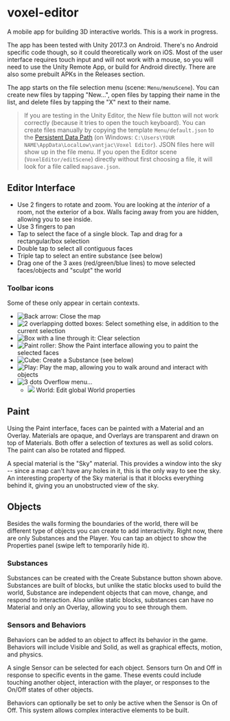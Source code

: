 # voxel-editor

A mobile app for building 3D interactive worlds. This is a work in progress.

The app has been tested with Unity 2017.3 on Android. There's no Android specific code though, so it could theoretically work on iOS. Most of the user interface requires touch input and will not work with a mouse, so you will need to use the Unity Remote App, or build for Android directly. There are also some prebuilt APKs in the Releases section.

The app starts on the file selection menu (scene: `Menu/menuScene`). You can create new files by tapping "New...", open files by tapping their name in the list, and delete files by tapping the "X" next to their name.

> If you are testing in the Unity Editor, the New file button will not work correctly (because it tries to open the touch keyboard). You can create files manually by copying the template `Menu/default.json` to the [Persistent Data Path](https://docs.unity3d.com/ScriptReference/Application-persistentDataPath.html) (on Windows: `C:\Users\YOUR NAME\AppData\LocalLow\vantjac\Voxel Editor`). JSON files here will show up in the file menu. If you open the Editor scene (`VoxelEditor/editScene`) directly without first choosing a file, it will look for a file called `mapsave.json`.

## Editor Interface

- Use 2 fingers to rotate and zoom. You are looking at the *interior* of a room, not the exterior of a box. Walls facing away from you are hidden, allowing you to see inside.
- Use 3 fingers to pan
- Tap to select the face of a single block. Tap and drag for a rectangular/box selection
- Double tap to select all contiguous faces
- Triple tap to select an entire substance (see below)
- Drag one of the 3 axes (red/green/blue lines) to move selected faces/objects and "sculpt" the world

### Toolbar icons

Some of these only appear in certain contexts.

- ![Back arrow](https://raw.githubusercontent.com/vanjac/voxel-editor/master/Assets/VoxelEditor/GUI/arrow-left.png): Close the map
- ![2 overlapping dotted boxes](https://raw.githubusercontent.com/vanjac/voxel-editor/master/Assets/VoxelEditor/GUI/vector-selection.png): Select something else, in addition to the current selection
- ![Box with a line through it](https://raw.githubusercontent.com/vanjac/voxel-editor/master/Assets/VoxelEditor/GUI/selection-off.png): Clear selection
- ![Paint roller](https://raw.githubusercontent.com/vanjac/voxel-editor/master/Assets/VoxelEditor/GUI/format-paint.png): Show the Paint interface allowing you to paint the selected faces
- ![Cube](https://raw.githubusercontent.com/vanjac/voxel-editor/master/Assets/VoxelEditor/GUI/cube-send.png): Create a Substance (see below)
- ![Play](https://raw.githubusercontent.com/vanjac/voxel-editor/master/Assets/VoxelEditor/GUI/play.png): Play the map, allowing you to walk around and interact with objects
- ![3 dots](https://raw.githubusercontent.com/vanjac/voxel-editor/master/Assets/VoxelEditor/GUI/dots-vertical.png) Overflow menu...
    - ![](https://raw.githubusercontent.com/vanjac/voxel-editor/master/Assets/VoxelEditor/GUI/earth.png) World: Edit global World properties

## Paint
Using the Paint interface, faces can be painted with a Material and an Overlay. Materials are opaque, and Overlays are transparent and drawn on top of Materials. Both offer a selection of textures as well as solid colors. The paint can also be rotated and flipped.

A special material is the "Sky" material. This provides a window into the sky -- since a map can't have any holes in it, this is the only way to see the sky. An interesting property of the Sky material is that it blocks everything behind it, giving you an unobstructed view of the sky.

## Objects

Besides the walls forming the boundaries of the world, there will be different type of objects you can create to add interactivity. Right now, there are only Substances and the Player. You can tap an object to show the Properties panel (swipe left to temporarily hide it).

### Substances

Substances can be created with the Create Substance button shown above. Substances are built of blocks, but unlike the static blocks used to build the world, Substance are independent objects that can move, change, and respond to interaction. Also unlike static blocks, substances can have no Material and only an Overlay, allowing you to see through them.

### Sensors and Behaviors

Behaviors can be added to an object to affect its behavior in the game. Behaviors will include Visible and Solid, as well as graphical effects, motion, and physics.

A single Sensor can be selected for each object. Sensors turn On and Off in response to specific events in the game. These events could include touching another object, interaction with the player, or responses to the On/Off states of other objects.

Behaviors can optionally be set to only be active when the Sensor is On of Off. This system allows complex interactive elements to be built.
